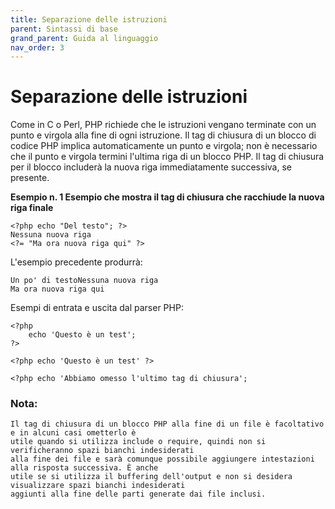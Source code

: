 ```yaml
---
title: Separazione delle istruzioni
parent: Sintassi di base
grand_parent: Guida al linguaggio
nav_order: 3
---
```


# Separazione delle istruzioni
Come in C o Perl, PHP richiede che le istruzioni vengano terminate con un punto e virgola alla fine di ogni istruzione. Il tag di chiusura di un blocco di codice PHP implica automaticamente un punto e virgola; non è necessario che il punto e virgola termini l'ultima riga di un blocco PHP. Il tag di chiusura per il blocco includerà la nuova riga immediatamente successiva, se presente.

**Esempio n. 1 Esempio che mostra il tag di chiusura che racchiude la nuova riga finale**

```
<?php echo "Del testo"; ?>
Nessuna nuova riga
<?= "Ma ora nuova riga qui" ?>
```

L'esempio precedente produrrà:

```
Un po' di testoNessuna nuova riga
Ma ora nuova riga qui
```

Esempi di entrata e uscita dal parser PHP:

```
<?php
    echo 'Questo è un test';
?>

<?php echo 'Questo è un test' ?>

<?php echo 'Abbiamo omesso l'ultimo tag di chiusura';
```


### Nota:
```
Il tag di chiusura di un blocco PHP alla fine di un file è facoltativo e in alcuni casi ometterlo è 
utile quando si utilizza include o require, quindi non si verificheranno spazi bianchi indesiderati 
alla fine dei file e sarà comunque possibile aggiungere intestazioni alla risposta successiva. È anche 
utile se si utilizza il buffering dell'output e non si desidera visualizzare spazi bianchi indesiderati 
aggiunti alla fine delle parti generate dai file inclusi.

```
